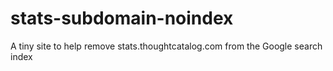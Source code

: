 # stats-subdomain-noindex
A tiny site to help remove stats.thoughtcatalog.com from the Google search index
